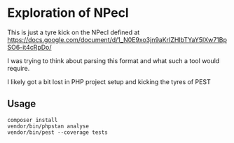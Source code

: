 # Exploration of NPecl

This is just a tyre kick on the NPecl defined at https://docs.google.com/document/d/1_N0E9xo3jn9aKrIZHIbTYaY5lXw71BpSO6-it4cRpDo/

I was trying to think about parsing this format and what such a tool would require.

I likely got a bit lost in PHP project setup and kicking the tyres of PEST

## Usage

```
composer install
vendor/bin/phpstan analyse
vendor/bin/pest --coverage tests
```
